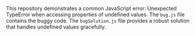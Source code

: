 This repository demonstrates a common JavaScript error:  Unexpected TypeError when accessing properties of undefined values. The `bug.js` file contains the buggy code. The `bugSolution.js` file provides a robust solution that handles undefined values gracefully.